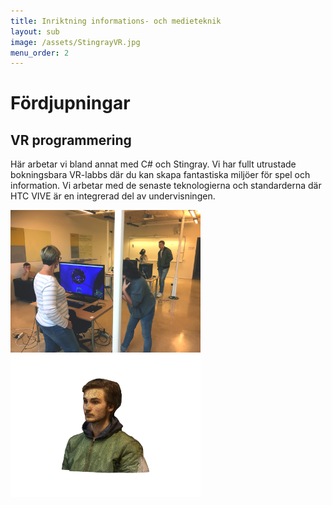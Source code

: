 ```yaml
---
title: Inriktning informations- och medieteknik
layout: sub
image: /assets/StingrayVR.jpg
menu_order: 2
---
```


# Fördjupningar

## VR programmering

Här arbetar vi bland annat med C# och Stingray. Vi har
fullt utrustade bokningsbara VR-labbs där du kan skapa
fantastiska miljöer för spel och information. Vi arbetar
med de senaste teknologierna och standarderna där HTC
VIVE är en integrerad del av undervisningen.


<img src="/assets/VRlabb.jpg" alt="VRlabb" style="width:304px;height:228px;">


<img src="/assets/VRmodellerings.jpg" alt="VRmodellering" style="width:304px;height:228px;">
